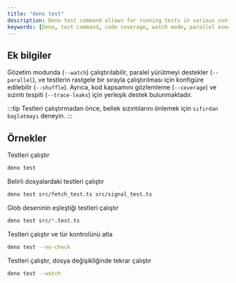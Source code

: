 ```yaml
---
title: "deno test"
description: Deno test command allows for running tests in various configurations, including watch mode, parallel execution, and code coverage monitoring. This page provides examples for using the Deno test command effectively.
keywords: [Deno, test command, code coverage, watch mode, parallel execution]
---
```


## Ek bilgiler

Gözetim modunda (`--watch`) çalıştırılabilir, paralel yürütmeyi destekler
(`--parallel`), ve testlerin rastgele bir sırayla çalıştırılması için 
konfigüre edilebilir (`--shuffle`). Ayrıca, kod kapsamını 
gözlemleme (`--coverage`) ve sızıntı tespiti (`--trace-leaks`) için 
yerleşik destek bulunmaktadır.

:::tip
Testleri çalıştırmadan önce, bellek sızıntılarını önlemek için 
`sıfırdan başlatmayı` deneyin.
:::

## Örnekler

Testleri çalıştır

```bash
deno test
```

Belirli dosyalardaki testleri çalıştır

```bash
deno test src/fetch_test.ts src/signal_test.ts
```

Glob deseninin eşleştiği testleri çalıştır

```bash
deno test src/*.test.ts
```

Testleri çalıştır ve tür kontrolünü atla

```bash
deno test --no-check
```

Testleri çalıştır, dosya değişikliğinde tekrar çalıştır

```bash
deno test --watch
```